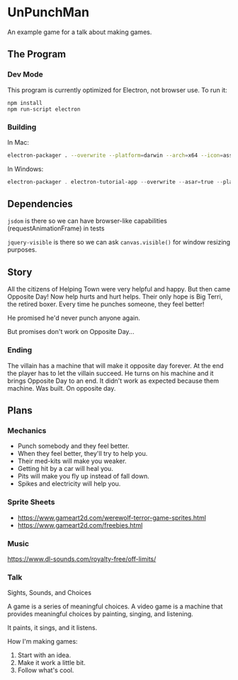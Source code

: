 # UnPunchMan

An example game for a talk about making games.

## The Program

### Dev Mode

This program is currently optimized for Electron, not browser use. To run it:

```
npm install
npm run-script electron
```

### Building

In Mac:

```bash
electron-packager . --overwrite --platform=darwin --arch=x64 --icon=assets/icons/mac/icon.icns --prune=true --out=release-builds
```

In Windows:

```PowerShell
electron-packager . electron-tutorial-app --overwrite --asar=true --platform=win32 --arch=ia32 --icon=assets/icons/win/icon.ico --prune=true --out=release-builds --version-string.CompanyName=CE --version-string.FileDescription=CE --version-string.ProductName="Quiet Game Talk"
```

## Dependencies

`jsdom` is there so we can have browser-like capabilities (requestAnimationFrame) in tests

`jquery-visible` is there so we can ask `canvas.visible()` for window resizing purposes.

## Story

All the citizens of Helping Town were very helpful and happy. But then came
Opposite Day! Now help hurts and hurt helps. Their only hope is Big Terri,
the retired boxer. Every time he punches someone, they feel better!

He promised he'd never punch anyone again.

But promises don't work on Opposite Day...

### Ending

The villain has a machine that will make it opposite day forever. At the
end the player has to let the villain succeed. He turns on his machine
and it brings Opposite Day to an end. It didn't work as expected because
them machine. Was built. On opposite day.

## Plans

### Mechanics

* Punch somebody and they feel better.
* When they feel better, they'll try to help you.
* Their med-kits will make you weaker.
* Getting hit by a car will heal you.
* Pits will make you fly up instead of fall down.
* Spikes and electricity will help you.

### Sprite Sheets

* https://www.gameart2d.com/werewolf-terror-game-sprites.html
* https://www.gameart2d.com/freebies.html

### Music

https://www.dl-sounds.com/royalty-free/off-limits/

### Talk

Sights, Sounds, and Choices

A game is a series of meaningful choices.
A video game is a machine that provides meaningful choices by painting, singing, and listening.

It paints, it sings, and it listens.

How I'm making games:

1. Start with an idea.
2. Make it work a little bit.
3. Follow what's cool.